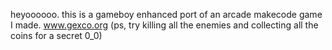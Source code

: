 heyoooooo.
this is a gameboy enhanced port of an arcade makecode game I made.
www.gexco.org 
(ps, try killing all the enemies and collecting all the coins for a secret 0_0)
